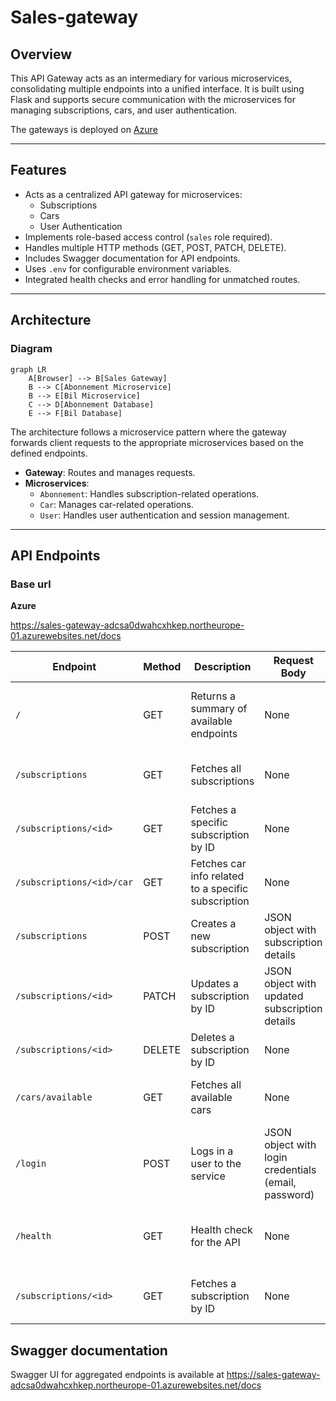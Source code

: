 # Sales-gateway

## Overview
This API Gateway acts as an intermediary for various microservices, consolidating multiple endpoints into a unified interface. It is built using Flask and supports secure communication with the microservices for managing subscriptions, cars, and user authentication. 

The gateways is deployed on [Azure](https://sales-gateway-adcsa0dwahcxhkep.northeurope-01.azurewebsites.net/)

---

## Features
- Acts as a centralized API gateway for microservices:
  - Subscriptions
  - Cars
  - User Authentication
- Implements role-based access control (`sales` role required).
- Handles multiple HTTP methods (GET, POST, PATCH, DELETE).
- Includes Swagger documentation for API endpoints.
- Uses `.env` for configurable environment variables.
- Integrated health checks and error handling for unmatched routes.

---

## Architecture
### Diagram

```mermaid
graph LR
    A[Browser] --> B[Sales Gateway]
    B --> C[Abonnement Microservice]
    B --> E[Bil Microservice]
    C --> D[Abonnement Database]
    E --> F[Bil Database]
```
    
The architecture follows a microservice pattern where the gateway forwards client requests to the appropriate microservices based on the defined endpoints.

- **Gateway**: Routes and manages requests.
- **Microservices**:
  - `Abonnement`: Handles subscription-related operations.
  - `Car`: Manages car-related operations.
  - `User`: Handles user authentication and session management.

---

## API Endpoints

### Base url

**Azure**

https://sales-gateway-adcsa0dwahcxhkep.northeurope-01.azurewebsites.net/docs

| **Endpoint**                | **Method** | **Description**                                      | **Request Body**                                                                 | **Response**                                                                                         | **Status Codes**           | **Authentication**      |
|-----------------------------|------------|------------------------------------------------------|----------------------------------------------------------------------------------|-----------------------------------------------------------------------------------------------------|----------------------------|-------------------------|
| `/`                         | GET        | Returns a summary of available endpoints             | None                                                                             | JSON with message and list of available endpoints                                                    | 200 OK                     | None                    |
| `/subscriptions`             | GET        | Fetches all subscriptions                           | None                                                                             | JSON array with subscription data                                                                   | 200 OK                     | Sales role required     |
| `/subscriptions/<id>`        | GET        | Fetches a specific subscription by ID                | None                                                                             | JSON object with subscription data                                                                   | 200 OK, 404 Not Found      | Sales role required     |
| `/subscriptions/<id>/car`    | GET        | Fetches car info related to a specific subscription  | None                                                                             | JSON object with car info                                                                            | 200 OK, 404 Not Found      | Sales role required     |
| `/subscriptions`             | POST       | Creates a new subscription                          | JSON object with subscription details                                            | JSON object with created subscription data                                                          | 201 Created                | Sales role required     |
| `/subscriptions/<id>`        | PATCH      | Updates a subscription by ID                        | JSON object with updated subscription details                                    | JSON object with updated subscription data                                                          | 200 OK, 404 Not Found      | Sales role required     |
| `/subscriptions/<id>`        | DELETE     | Deletes a subscription by ID                        | None                                                                             | JSON object with success message                                                                    | 200 OK, 404 Not Found      | Sales role required     |
| `/cars/available`            | GET        | Fetches all available cars                          | None                                                                             | JSON array with available cars                                                                      | 200 OK                     | Sales role required     |
| `/login`                     | POST       | Logs in a user to the service                       | JSON object with login credentials (email, password)                             | JSON object with user data and authorization token (cookie)                                          | 200 OK, 401 Unauthorized   | None                    |
| `/health`                    | GET        | Health check for the API                            | None                                                                             | JSON object with health status ({"status": "healthy"})                                               | 200 OK                     | None                    |
| `/subscriptions/<id>`        | GET        | Fetches a subscription by ID                        | None                                                                             | JSON object with subscription data                                                                   | 200 OK, 404 Not Found      | Sales role required     |


## Swagger documentation

Swagger UI for aggregated endpoints is available at https://sales-gateway-adcsa0dwahcxhkep.northeurope-01.azurewebsites.net/docs
